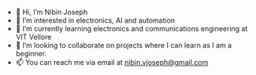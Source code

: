 - 👋 Hi, I’m Nibin Joseph
- 👀 I’m interested in electronics, AI and automation
- 🌱 I’m currently learning electronics and communications engineering at VIT Vellore
- 💞️ I’m looking to collaborate on projects where I can learn as I am a beginner. 
- 📫 You can reach me via email at nibin.vjoseph@gmail.com

<!---
nibinvjoseph/nibinvjoseph is a ✨ special ✨ repository because its `README.md` (this file) appears on your GitHub profile.
You can click the Preview link to take a look at your changes.
--->
